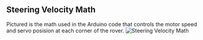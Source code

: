 ## Steering Velocity Math
Pictured is the math used in the Arduino code that controls the motor speed and servo posision at each corner of the rover.
![Steering Velocity Math](/Images/Steering_Math.png?raw=true "Steering Velocity Math")


